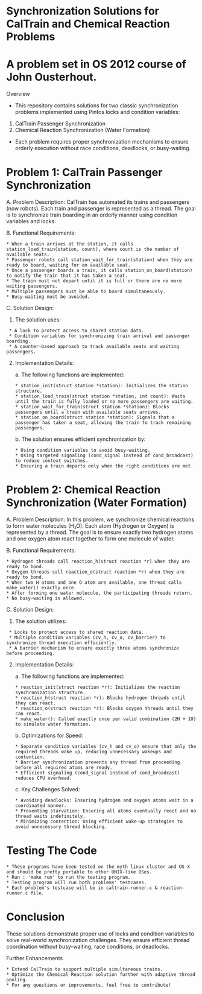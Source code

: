 # Synchronization Solutions for CalTrain and Chemical Reaction Problems
# A problem set in OS 2012 course of John Ousterhout.

Overview
* This repository contains solutions for two classic synchronization problems implemented using Pintos locks and condition variables:
1. CalTrain Passenger Synchronization
2. Chemical Reaction Synchronization (Water Formation)
* Each problem requires proper synchronization mechanisms to ensure orderly execution without race conditions, deadlocks, or busy-waiting.

# Problem 1: CalTrain Passenger Synchronization

A. Problem Description:
CalTrain has automated its trains and passengers (now robots). Each train and passenger is represented as a thread. The goal is to synchronize train boarding in an orderly manner using condition variables and locks.

B. Functional Requirements:

    * When a train arrives at the station, it calls station_load_train(station, count), where count is the number of available seats.
    * Passenger robots call station_wait_for_train(station) when they are ready to board, waiting for an available seat.
    * Once a passenger boards a train, it calls station_on_board(station) to notify the train that it has taken a seat.
    * The train must not depart until it is full or there are no more waiting passengers.
    * Multiple passengers must be able to board simultaneously.
    * Busy-waiting must be avoided.

C. Solution Design:

   1. The solution uses:
   
     * A lock to protect access to shared station data.
     * Condition variables for synchronizing train arrival and passenger boarding.
     * A counter-based approach to track available seats and waiting passengers.

   2. Implementation Details:

      a. The following functions are implemented:
      
          * station_init(struct station *station): Initializes the station structure.
          * station_load_train(struct station *station, int count): Waits until the train is fully loaded or no more passengers are waiting.
          * station_wait_for_train(struct station *station): Blocks passengers until a train with available seats arrives.
          * station_on_board(struct station *station): Signals that a passenger has taken a seat, allowing the train to track remaining passengers.
      b. The solution ensures efficient synchronization by:
      
          * Using condition variables to avoid busy-waiting.
          * Using targeted signaling (cond_signal instead of cond_broadcast) to reduce context switches.
          * Ensuring a train departs only when the right conditions are met.
          
# Problem 2: Chemical Reaction Synchronization (Water Formation)

A. Problem Description:
In this problem, we synchronize chemical reactions to form water molecules (H₂O). Each atom (Hydrogen or Oxygen) is represented by a thread. The goal is to ensure exactly two hydrogen atoms and one oxygen atom react together to form one molecule of water.

B. Functional Requirements:

    * Hydrogen threads call reaction_h(struct reaction *r) when they are ready to bond.
    * Oxygen threads call reaction_o(struct reaction *r) when they are ready to bond.
    * When two H atoms and one O atom are available, one thread calls make_water() exactly once.
    * After forming one water molecule, the participating threads return.
    * No busy-waiting is allowed.

C. Solution Design:

   1. The solution utilizes:

     * Locks to protect access to shared reaction data.
     * Multiple condition variables (cv_h, cv_o, cv_barrier) to synchronize thread execution efficiently.
     * A barrier mechanism to ensure exactly three atoms synchronize before proceeding.

   2. Implementation Details:

      a. The following functions are implemented:
      
          * reaction_init(struct reaction *r): Initializes the reaction synchronization structure.
          * reaction_h(struct reaction *r): Blocks hydrogen threads until they can react.
          * reaction_o(struct reaction *r): Blocks oxygen threads until they can react.
          * make_water(): Called exactly once per valid combination (2H + 1O) to simulate water formation.

      b. Optimizations for Speed:
      
          * Separate condition variables (cv_h and cv_o) ensure that only the required threads wake up, reducing unnecessary wakeups and contention.
          * Barrier synchronization prevents any thread from proceeding before all required atoms are ready.
          * Efficient signaling (cond_signal instead of cond_broadcast) reduces CPU overhead.

      c. Key Challenges Solved:
      
          * Avoiding deadlocks: Ensuring hydrogen and oxygen atoms wait in a coordinated manner.
          * Preventing starvation: Ensuring all atoms eventually react and no thread waits indefinitely.
          * Minimizing contention: Using efficient wake-up strategies to avoid unnecessary thread blocking.

# Testing The Code

    * These programs have been tested on the myth linux cluster and OS X and should be pretty portable to other UNIX-like OSes.
    * Run : 'make run' to run the testing program.
    * Testing program will run both problems' testcases.
    * Each problem's testcase will be in caltrain-runner.c & reaction-runner.c file.

# Conclusion

These solutions demonstrate proper use of locks and condition variables to solve real-world synchronization challenges. They ensure efficient thread coordination without busy-waiting, race conditions, or deadlocks.

Further Enhancements

    * Extend CalTrain to support multiple simultaneous trains.
    * Optimize the Chemical Reaction solution further with adaptive thread pooling.
    * For any questions or improvements, feel free to contribute!
          
